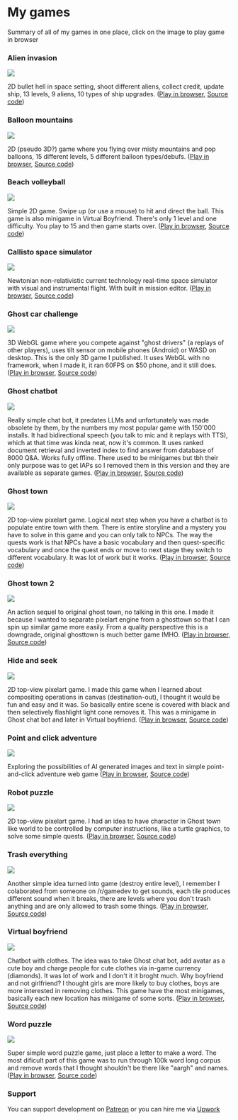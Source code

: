 # My games

Summary of all of my games in one place, click on the image to play game in browser

### Alien invasion ###
[<img src="image/alien_invasion.png">](https://dvhx.github.io/game-alien-invasion/)

2D bullet hell in space setting, shoot different aliens, collect credit, update ship, 13 levels, 9 aliens, 10 types of ship upgrades. 
([Play in browser](https://dvhx.github.io/game-alien-invasion/), [Source code](https://github.com/dvhx/game-alien-invasion))

### Balloon mountains ###
[<img src="image/balloon_mountains.png">](https://dvhx.github.io/game-balloon-mountains/)

2D (pseudo 3D?) game where you flying over misty mountains and pop balloons, 15 different levels, 5 different balloon types/debufs. 
([Play in browser](https://dvhx.github.io/game-balloon-mountains), [Source code](https://github.com/dvhx/game-balloon-mountains))

### Beach volleyball ###
[<img src="image/beach_volleyball.png">](https://dvhx.github.io/game-beach-volleyball)

Simple 2D game. Swipe up (or use a mouse) to hit and direct the ball. This game is also minigame in Virtual Boyfriend. There's only 1 level and one difficulty. You play to 15 and then game starts over. 
([Play in browser](https://dvhx.github.io/game-beach-volleyball), [Source code](https://github.com/dvhx/game-beach-volleyball))

### Callisto space simulator ###
[<img src="image/callisto.png">](https://dvhx.github.io/game-callisto-space-simulator)

Newtonian non-relativistic current technology real-time space simulator with visual and instrumental flight. With built in mission editor.
([Play in browser](https://dvhx.github.io/game-callisto-space-simulator), [Source code](https://github.com/dvhx/game-callisto-space-simulator))

### Ghost car challenge ###
[<img src="image/ghost_car_challenge.png">](https://dvhx.github.io/game-ghost-car-challenge)

3D WebGL game where you compete against "ghost drivers" (a replays of other players), uses tilt sensor on mobile phones (Android) or WASD on desktop. This is the only 3D game I published. It uses WebGL with no framework, when I made it, it ran 60FPS on $50 phone, and it still does.
([Play in browser](https://dvhx.github.io/game-ghost-car-challenge), [Source code](https://github.com/dvhx/game-ghost-car-challenge))

### Ghost chatbot ###
[<img src="image/ghost_chat_bot.png">](https://dvhx.github.io/game-ghost-chatbot)

Really simple chat bot, it predates LLMs and unfortunately was made obsolete by them, by the numbers my most popular game with 150'000 installs. It had bidirectional speech (you talk to mic and it replays with TTS), which at that time was kinda neat, now it's common. It uses ranked document retrieval and inverted index to find answer from database of 8000 Q&A. Works fully offline. There used to be minigames but tbh their only purpose was to get IAPs so I removed them in this version and they are available as separate games.
([Play in browser](https://dvhx.github.io/game-ghost-chatbot), [Source code](https://github.com/dvhx/game-ghost-chatbot))

### Ghost town ###
[<img src="image/ghosttown.png">](https://dvhx.github.io/game-ghost-town)

2D top-view pixelart game. Logical next step when you have a chatbot is to populate entire town with them. There is entire storyline and a mystery you have to solve in this game and you can only talk to NPCs. The way the quests work is that NPCs have a basic vocabulary and then quest-specific vocabulary and once the quest ends or move to next stage they switch to different vocabulary. It was lot of work but it works.
([Play in browser](https://dvhx.github.io/game-ghost-town), [Source code](https://github.com/dvhx/game-ghost-town))

### Ghost town 2 ###
[<img src="image/ghosttown2.png">](https://dvhx.github.io/game-ghost-town-2)

An action sequel to original ghost town, no talking in this one. I made it because I wanted to separate pixelart engine from a ghosttown so that I can spin up similar game more easily. From a quality perspective this is a downgrade, original ghosttown is much better game IMHO.
([Play in browser](https://dvhx.github.io/game-ghost-town-2), [Source code](https://github.com/dvhx/game-ghost-town-2))

### Hide and seek ###
[<img src="image/hide_and_seek.png">](https://dvhx.github.io/game-hide-and-seek)

2D top-view pixelart game. I made this game when I learned about compositing operations in canvas (destination-out), I thought it would be fun and easy and it was. So basically entire scene is covered with black and then selectively flashlight light cone removes it. This was a minigame in Ghost chat bot and later in Virtual boyfriend.
([Play in browser](https://dvhx.github.io/game-hide-and-seek), [Source code](https://github.com/dvhx/game-hide-and-seek))

### Point and click adventure ###
[<img src="image/paca.webp">](https://dvhx.github.io/game-point-and-click-adventure/index.html#intro)

Exploring the possibilities of AI generated images and text in simple point-and-click adventure web game
([Play in browser](https://dvhx.github.io/game-point-and-click-adventure/index.html#intro), [Source code](https://github.com/dvhx/game-point-and-click-adventure))

### Robot puzzle ###
[<img src="image/robot_puzzle.png">](https://dvhx.github.io/game-robot-puzzle)

2D top-view pixelart game. I had an idea to have character in Ghost town like world to be controlled by computer instructions, like a turtle graphics, to solve some simple quests.
([Play in browser](https://dvhx.github.io/game-robot-puzzle), [Source code](https://github.com/dvhx/game-robot-puzzle))

### Trash everything ###
[<img src="image/trash_everything.png">](https://dvhx.github.io/game-trash-everything)

Another simple idea turned into game (destroy entire level), I remember I colaborated from someone on /r/gamedev to get sounds, each tile produces different sound when it breaks, there are levels where you don't trash anything and are only allowed to trash some things. 
([Play in browser](https://dvhx.github.io/game-trash-everything), [Source code](https://github.com/dvhx/game-trash-everything))

### Virtual boyfriend ###
[<img src="image/virtual_boyfriend.png">](https://dvhx.github.io/game-virtual-boyfriend)

Chatbot with clothes. The idea was to take Ghost chat bot, add avatar as a cute boy and charge people for cute clothes via in-game currency (diamonds). It was lot of work and I don't it it broght much. Why boyfriend and not girlfriend? I thought girls are more likely to buy clothes, boys are more interested in removing clothes. This game have the most minigames, basically each new location has minigame of some sorts.
([Play in browser](https://dvhx.github.io/game-virtual-boyfriend), [Source code](https://github.com/dvhx/game-virtual-boyfriend))

### Word puzzle ###
[<img src="image/word_puzzle.png">](https://dvhx.github.io/game-word-puzzle)

Super simple word puzzle game, just place a letter to make a word. The most dificult part of this game was to run through 100k word long corpus and remove words that I thought shouldn't be there like "aargh" and names.
([Play in browser](https://dvhx.github.io/game-word-puzzle), [Source code](https://github.com/dvhx/game-word-puzzle))

### Support

You can support development on [Patreon](https://www.patreon.com/DusanHalicky) or you can hire me via [Upwork](https://www.upwork.com/freelancers/~013b4c3d6e772fdb01)
